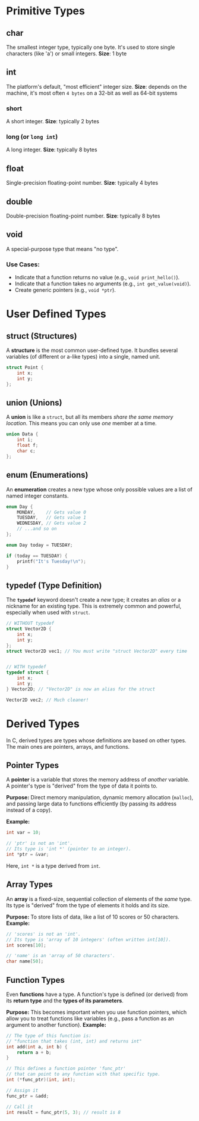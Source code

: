 # Primitive Types

## char
The smallest integer type, typically one byte. It's used to store single characters (like 'a') or small integers.
**Size**: 1 byte

## int
The platform's default, "most efficient" integer size.
**Size**: depends on the machine, it's most often `4 bytes` on a 32-bit as well as 64-bit systems

### short
A short integer.
**Size**: typically 2 bytes
### long (or `long int`)
A long integer.
**Size**: typically 8 bytes

## float
Single-precision floating-point number.
**Size**: typically 4 bytes

## double
Double-precision floating-point number.
**Size**: typically 8 bytes

## void
A special-purpose type that means "no type".
### Use Cases:
- Indicate that a function returns no value (e.g., `void print_hello()`).
- Indicate that a function takes no arguments (e.g., `int get_value(void)`).
- Create generic pointers (e.g., `void *ptr`).


# User Defined Types

## struct (Structures)
A **structure** is the most common user-defined type. It bundles several variables (of different or a-like types) into a single, named unit.

```c
struct Point { 
	int x;
	int y;
};
```

## union (Unions)
A **union** is like a `struct`, but all its members _share the same memory location_. This means you can only use _one_ member at a time.

```c
union Data {
	int i;
	float f;
	char c;
};
```

## enum (Enumerations)
An **enumeration** creates a new type whose only possible values are a list of named integer constants.

```c
enum Day {
    MONDAY,    // Gets value 0
    TUESDAY,   // Gets value 1
    WEDNESDAY, // Gets value 2
    // ...and so on
};

enum Day today = TUESDAY;

if (today == TUESDAY) {
    printf("It's Tuesday!\n");
}
```


## typedef (Type Definition)
The **`typedef`** keyword doesn't create a _new_ type; it creates an _alias_ or a nickname for an existing type. This is extremely common and powerful, especially when used with `struct`.

```c
// WITHOUT typedef
struct Vector2D {
    int x;
    int y;
};
struct Vector2D vec1; // You must write "struct Vector2D" every time


// WITH typedef
typedef struct {
    int x;
    int y;
} Vector2D; // "Vector2D" is now an alias for the struct

Vector2D vec2; // Much cleaner!
```


# Derived Types
In C, derived types are types whose definitions are based on other types. The main ones are pointers, arrays, and functions.

## Pointer Types
A **pointer** is a variable that stores the memory address of _another_ variable. A pointer's type is "derived" from the type of data it points to.

**Purpose:** Direct memory manipulation, dynamic memory allocation (`malloc`), and passing large data to functions efficiently (by passing its address instead of a copy).

**Example:** 
```c
int var = 10;

// 'ptr' is not an 'int'. 
// Its type is 'int *' (pointer to an integer).
int *ptr = &var;
```
Here, `int *` is a type derived from `int`.

## Array Types
An **array** is a fixed-size, sequential collection of elements of the _same_ type. Its type is "derived" from the type of elements it holds and its size.

**Purpose:** To store lists of data, like a list of 10 scores or 50 characters.
**Example:**
```c
// 'scores' is not an 'int'.
// Its type is 'array of 10 integers' (often written int[10]).
int scores[10];

// 'name' is an 'array of 50 characters'.
char name[50];
```

## Function Types
Even **functions** have a type. A function's type is defined (or derived) from its **return type** and the **types of its parameters**.

**Purpose:** This becomes important when you use function pointers, which allow you to treat functions like variables (e.g., pass a function as an argument to another function).
**Example:**
```c
// The type of this function is:
// "function that takes (int, int) and returns int"
int add(int a, int b) {
    return a + b;
}

// This defines a function pointer 'func_ptr'
// that can point to any function with that specific type.
int (*func_ptr)(int, int);

// Assign it
func_ptr = &add;

// Call it
int result = func_ptr(5, 3); // result is 8
```

